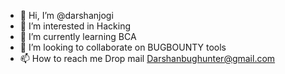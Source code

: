- 👋 Hi, I’m @darshanjogi
- 👀 I’m interested in Hacking
- 🌱 I’m currently learning BCA 
- 💞️ I’m looking to collaborate on BUGBOUNTY tools 
- 📫 How to reach me Drop mail Darshanbughunter@gmail.com

<!---
darshanjogi/darshanjogi is a ✨ special ✨ repository because its `README.md` (this file) appears on your GitHub profile.
You can click the Preview link to take a look at your changes.
--->
